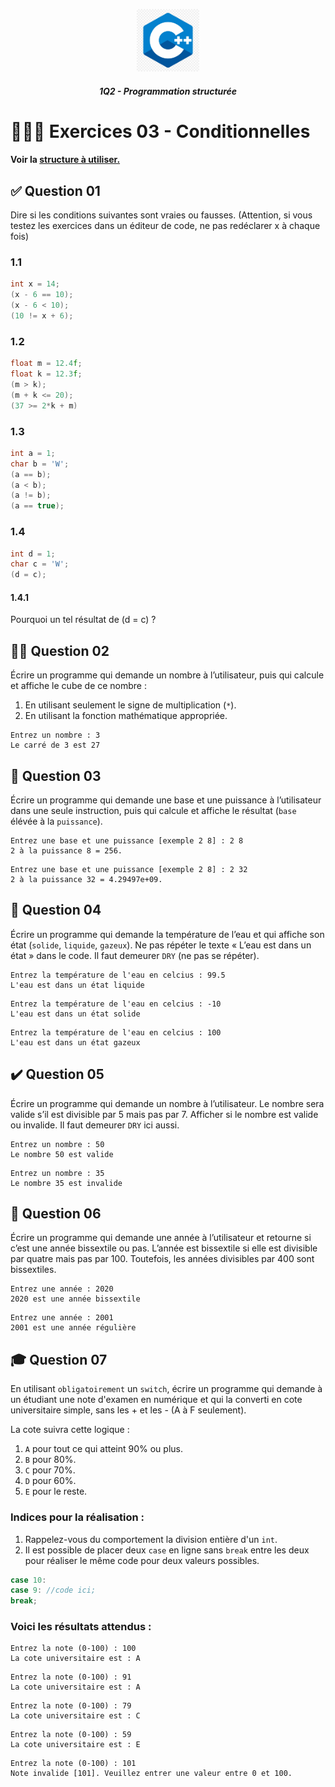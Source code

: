 <p align="Center"><img src="../_includes//logo.jpg" alt="drawing" width="100"/></p>
<h5 align="Center">1Q2 - Programmation structurée</h5>

# 🏋🏻‍♂️ Exercices 03 - Conditionnelles

#### Voir la [structure à utiliser.](../_includes/_rules.md)

## ✅ Question 01

Dire si les conditions suivantes sont vraies ou fausses. (Attention, si vous testez les exercices dans un éditeur de code, ne pas redéclarer x à chaque fois)

### 1.1

```cpp
int x = 14;
(x - 6 == 10);
(x - 6 < 10);
(10 != x + 6);
```

### 1.2

```cpp
float m = 12.4f;
float k = 12.3f;
(m > k);
(m + k <= 20);
(37 >= 2*k + m)

```

### 1.3

```cpp
int a = 1;
char b = 'W';
(a == b);
(a < b);
(a != b);
(a == true);
```

### 1.4

```cpp
int d = 1;
char c = 'W';
(d = c);
```

#### 1.4.1

Pourquoi un tel résultat de (d = c) ?

## 🧑‍💼 Question 02

Écrire un programme qui demande un nombre à l’utilisateur, puis qui calcule et affiche le cube de ce nombre :

1. En utilisant seulement le signe de multiplication (`*`).
2. En utilisant la fonction mathématique appropriée.

```plaintext
Entrez un nombre : 3
Le carré de 3 est 27
```

## 💪 Question 03

Écrire un programme qui demande une base et une puissance à l’utilisateur dans une seule instruction, puis qui calcule et affiche le résultat (`base` élévée à la `puissance`).

```plaintext
Entrez une base et une puissance [exemple 2 8] : 2 8
2 à la puissance 8 = 256.
```

```plaintext
Entrez une base et une puissance [exemple 2 8] : 2 32
2 à la puissance 32 = 4.29497e+09.
```

## 🧊 Question 04

Écrire un programme qui demande la température de l’eau et qui affiche son état (`solide`, `liquide`, `gazeux`). Ne pas répéter le texte « L’eau est dans un état » dans le code. Il faut demeurer `DRY` (ne pas se répéter).

```plaintext
Entrez la température de l'eau en celcius : 99.5
L'eau est dans un état liquide
```

```plaintext
Entrez la température de l'eau en celcius : -10
L'eau est dans un état solide
```

```plaintext
Entrez la température de l'eau en celcius : 100
L'eau est dans un état gazeux
```

## ✔️ Question 05

Écrire un programme qui demande un nombre à l’utilisateur. Le nombre sera valide s’il est divisible par 5 mais pas par 7. Afficher si le nombre est valide ou invalide. Il faut demeurer `DRY` ici aussi.

```plaintext
Entrez un nombre : 50
Le nombre 50 est valide
```

```plaintext
Entrez un nombre : 35
Le nombre 35 est invalide
```

## 📅 Question 06

Écrire un programme qui demande une année à l’utilisateur et retourne si c’est une année bissextile ou pas. L’année est bissextile si elle est divisible par quatre mais pas par 100. Toutefois, les années divisibles par 400 sont bissextiles.

```plaintext
Entrez une année : 2020
2020 est une année bissextile
```

```plaintext
Entrez une année : 2001
2001 est une année régulière
```

## 🎓 Question 07

En utilisant `obligatoirement` un `switch`, écrire un programme qui demande à un étudiant une note d'examen en numérique et qui la converti en cote universitaire simple, sans les + et les - (A à F seulement).

La cote suivra cette logique :

1. `A` pour tout ce qui atteint 90% ou plus.
2. `B` pour 80%.
3. `C` pour 70%.
4. `D` pour 60%.
5. `E` pour le reste.

### Indices pour la réalisation :

1. Rappelez-vous du comportement la division entière d'un `int`.
2. Il est possible de placer deux `case` en ligne sans `break` entre les deux pour réaliser le même code pour deux valeurs possibles.

```c++
case 10:
case 9: //code ici;
break;
```

### Voici les résultats attendus :

```plaintext
Entrez la note (0-100) : 100
La cote universitaire est : A
```

```plaintext
Entrez la note (0-100) : 91
La cote universitaire est : A
```

```plaintext
Entrez la note (0-100) : 79
La cote universitaire est : C
```

```plaintext
Entrez la note (0-100) : 59
La cote universitaire est : E
```

```plaintext
Entrez la note (0-100) : 101
Note invalide [101]. Veuillez entrer une valeur entre 0 et 100.
```
